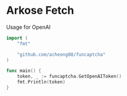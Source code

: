 # Arkose Fetch

Usage for OpenAI

```go
import (
	"fmt"

	"github.com/acheong08/funcaptcha"
)

func main() {
	token, _ := funcaptcha.GetOpenAIToken()
	fmt.Println(token)
}
```